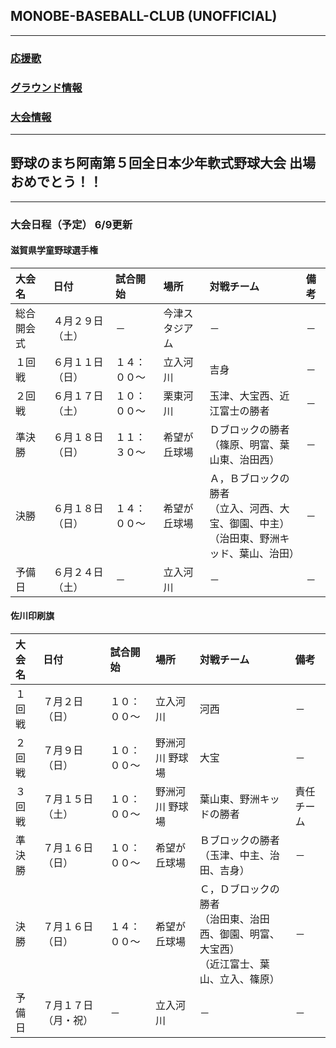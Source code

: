 ## MONOBE-BASEBALL-CLUB (UNOFFICIAL)
---
### [応援歌](01/01_main.md)
### [グラウンド情報](02/02_main.md)
### [大会情報](03/03_main.md)
---
## 野球のまち阿南第５回全日本少年軟式野球大会 出場おめでとう！！
---
### 大会日程（予定） 6/9更新

#### 滋賀県学童野球選手権
|大会名|日付|試合開始|場所|対戦チーム|備考|
|:---|:---|:---|:---|:---|:---|
|総合開会式|４月２９日（土）|－|今津スタジアム|－|－|
|１回戦|６月１１日（日）|１４：００～|立入河川|吉身|－|
|２回戦|６月１７日（土）|１０：００～|栗東河川|玉津、大宝西、近江富士の勝者|－|
|準決勝|６月１８日（日）|１１：３０～|希望が丘球場|Ｄブロックの勝者<br>（篠原、明富、葉山東、治田西）|－|
|決勝|６月１８日（日）|１４：００～|希望が丘球場|Ａ，Ｂブロックの勝者<br>（立入、河西、大宝、御園、中主）<br>（治田東、野洲キッド、葉山、治田）|－|
|予備日|６月２４日（土）|－|立入河川|－|－|

#### 佐川印刷旗
|大会名|日付|試合開始|場所|対戦チーム|備考|
|:---|:---|:---|:---|:---|:---|
|１回戦|７月２日（日）|１０：００～|立入河川|河西|－|
|２回戦|７月９日（日）|１０：００～|野洲河川 野球場|大宝|－|
|３回戦|７月１５日（土）|１０：００～|野洲河川 野球場|葉山東、野洲キッドの勝者|責任チーム|
|準決勝|７月１６日（日）|１０：００～|希望が丘球場|Ｂブロックの勝者<br>（玉津、中主、治田、吉身）|－|
|決勝|７月１６日（日）|１４：００～|希望が丘球場|Ｃ，Ｄブロックの勝者<br>（治田東、治田西、御園、明富、大宝西）<br>（近江富士、葉山、立入、篠原）|－|
|予備日|７月１７日（月・祝）|－|立入河川|－|－|
